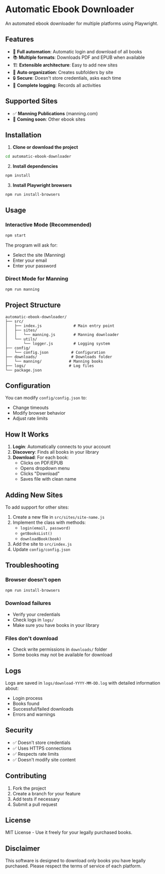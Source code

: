 # Automatic Ebook Downloader

An automated ebook downloader for multiple platforms using Playwright.

## Features

- 🤖 **Full automation**: Automatic login and download of all books
- 📚 **Multiple formats**: Downloads PDF and EPUB when available
- 🏗️ **Extensible architecture**: Easy to add new sites
- 📁 **Auto organization**: Creates subfolders by site
- 🔒 **Secure**: Doesn't store credentials, asks each time
- 📝 **Complete logging**: Records all activities

## Supported Sites

- ✅ **Manning Publications** (manning.com)
- 🔄 **Coming soon**: Other ebook sites

## Installation

1. **Clone or download the project**
```bash
cd automatic-ebook-downloader
```

2. **Install dependencies**
```bash
npm install
```

3. **Install Playwright browsers**
```bash
npm run install-browsers
```

## Usage

### Interactive Mode (Recommended)
```bash
npm start
```

The program will ask for:
- Select the site (Manning)
- Enter your email
- Enter your password

### Direct Mode for Manning
```bash
npm run manning
```

## Project Structure

```
automatic-ebook-downloader/
├── src/
│   ├── index.js              # Main entry point
│   ├── sites/
│   │   └── manning.js        # Manning downloader
│   └── utils/
│       └── logger.js         # Logging system
├── config/
│   └── config.json          # Configuration
├── downloads/               # Downloads folder
│   └── manning/            # Manning books
├── logs/                   # Log files
└── package.json
```

## Configuration

You can modify `config/config.json` to:
- Change timeouts
- Modify browser behavior
- Adjust rate limits

## How It Works

1. **Login**: Automatically connects to your account
2. **Discovery**: Finds all books in your library
3. **Download**: For each book:
   - Clicks on PDF/EPUB
   - Opens dropdown menu
   - Clicks "Download"
   - Saves file with clean name

## Adding New Sites

To add support for other sites:

1. Create a new file in `src/sites/site-name.js`
2. Implement the class with methods:
   - `login(email, password)`
   - `getBooksList()`
   - `downloadBook(book)`
3. Add the site to `src/index.js`
4. Update `config/config.json`

## Troubleshooting

### Browser doesn't open
```bash
npm run install-browsers
```

### Download failures
- Verify your credentials
- Check logs in `logs/`
- Make sure you have books in your library

### Files don't download
- Check write permissions in `downloads/` folder
- Some books may not be available for download

## Logs

Logs are saved in `logs/download-YYYY-MM-DD.log` with detailed information about:
- Login process
- Books found
- Successful/failed downloads
- Errors and warnings

## Security

- ✅ Doesn't store credentials
- ✅ Uses HTTPS connections
- ✅ Respects rate limits
- ✅ Doesn't modify site content

## Contributing

1. Fork the project
2. Create a branch for your feature
3. Add tests if necessary
4. Submit a pull request

## License

MIT License - Use it freely for your legally purchased books.

## Disclaimer

This software is designed to download only books you have legally purchased. Please respect the terms of service of each platform.
